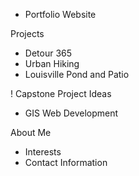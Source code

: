 * Portfolio Website

Projects
- Detour 365
- Urban Hiking 
- Louisville Pond and Patio

! Capstone Project Ideas
- GIS Web Development 

About Me
- Interests
- Contact Information 